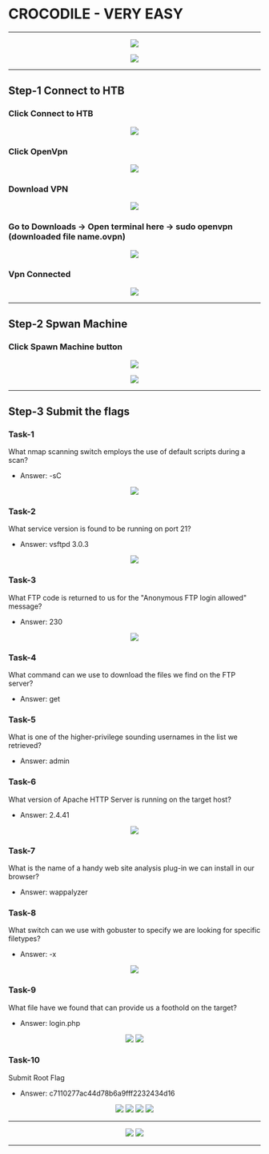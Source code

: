 # CROCODILE - VERY EASY
----------------------------------------------------------------------------------------------------------------

<p align="center">
 <img src="https://user-images.githubusercontent.com/94435318/161996471-1f2b6a38-1947-4c7f-93bc-2bb8d23b9868.png">
</p>

<p align="center">
 <img src="https://user-images.githubusercontent.com/94435318/162255952-0ee539b9-bbeb-4da9-962f-d856d8601c21.png">
</p>

----------------------

## Step-1 Connect to HTB

### Click Connect to HTB

<p align="center">
 <img src="https://user-images.githubusercontent.com/94435318/161561644-cf88f96e-2a23-48a2-b28f-b606e7b6fcc6.png">
</p> 

### Click OpenVpn

<p align="center">
 <img src="https://user-images.githubusercontent.com/94435318/161561762-777be237-ccc3-45a5-9df5-8500f46eda69.png">
</p> 

### Download VPN

<p align="center">
 <img src="https://user-images.githubusercontent.com/94435318/161561916-87f6fd74-b246-4c24-99c5-c8a6d18573ac.png">
</p> 

### Go to Downloads -> Open terminal here -> sudo openvpn (downloaded file name.ovpn)

<p align="center">
 <img src="https://user-images.githubusercontent.com/94435318/161562203-d80966ed-7fcc-4ec9-9b16-f6994084f7b8.png">
</p>

### Vpn Connected

<p align="center">
 <img src="https://user-images.githubusercontent.com/94435318/161563110-feb7219e-e1c9-40f0-a49b-d83c16dd5036.png">
</p> 

----------------------------------------------------------------------------------------------------------------

## Step-2 Spwan Machine

### Click Spawn Machine button 

<p align="center">
 <img src="https://user-images.githubusercontent.com/94435318/161563287-1f07f287-4a57-4fa9-aa22-ff8d6a2d2116.png">
</p> 

<p align="center">
 <img src="https://user-images.githubusercontent.com/94435318/162256159-da520ed2-6ab4-47f6-bddd-313dc151102e.png">
</p> 

---------------------------------------------------------------------------------------------------------------

## Step-3 Submit the flags

### Task-1 

What nmap scanning switch employs the use of default scripts during a scan? 
- Answer: -sC

<p align="center">
  <img src="https://user-images.githubusercontent.com/94435318/162256553-58705593-b7a5-4671-95ce-ae48e06ac3f0.png">
</p>

### Task-2

What service version is found to be running on port 21? 
- Answer: vsftpd 3.0.3 

<p align="center">
  <img src="https://user-images.githubusercontent.com/94435318/162257017-b0286cf1-ceda-49e3-9521-95c5df76f6af.png">
</p>

### Task-3

What FTP code is returned to us for the "Anonymous FTP login allowed" message? 
- Answer: 230

<p align="center">
  <img src="https://user-images.githubusercontent.com/94435318/162257396-7e34836e-a04b-4981-881f-5661e5cb6bbb.png">
</p>

### Task-4

What command can we use to download the files we find on the FTP server? 
- Answer: get

### Task-5

What is one of the higher-privilege sounding usernames in the list we retrieved? 
- Answer: admin

### Task-6

What version of Apache HTTP Server is running on the target host? 
- Answer: 2.4.41

<p align="center">
  <img src="https://user-images.githubusercontent.com/94435318/162257767-97e3252f-ed75-4780-8198-36e12e77e01c.png">
</p>

### Task-7

What is the name of a handy web site analysis plug-in we can install in our browser? 
- Answer: wappalyzer

### Task-8 

What switch can we use with gobuster to specify we are looking for specific filetypes?
- Answer: -x

<p align="center">
  <img src="https://user-images.githubusercontent.com/94435318/162258230-fd458594-d00e-401e-be79-18e3d44e895a.png">
</p>

### Task-9

What file have we found that can provide us a foothold on the target?
- Answer: login.php

<p align="center">
   <img src="https://user-images.githubusercontent.com/94435318/162258538-94696a5f-fc8d-481c-ae5e-a5fdc608739d.png">
   <img src="https://user-images.githubusercontent.com/94435318/162258730-ae0ecf94-87b8-4dbb-9234-a3ef2d2de66d.png">
</p>

### Task-10

Submit Root Flag
- Answer: c7110277ac44d78b6a9fff2232434d16

<p align="center">
  <img src="https://user-images.githubusercontent.com/94435318/162259708-e236fca8-d3c4-40a1-a010-eb8cbec0841f.png">
  <img src="https://user-images.githubusercontent.com/94435318/162259266-13137fba-7cba-4bb6-ba6d-3ad064cb801f.png">
  <img src="https://user-images.githubusercontent.com/94435318/162260292-79298112-0b69-424c-a562-25354a0bdafd.png">
  <img src="https://user-images.githubusercontent.com/94435318/162259903-a7e5cd63-9e30-4cf2-b6a2-593ea7259066.png">
</p>  

---------------------------------------------------------------------------------------------------------

<p align="center">
  <img src="https://user-images.githubusercontent.com/94435318/162260490-5d6a527a-cb57-4ef3-bf92-aa6161cec3ed.png">
  <img src="https://user-images.githubusercontent.com/94435318/162260645-63252a31-2348-4ebf-92f4-710ec09b694d.png">
</p>

----------------------------------------------------------------------------------------------------
